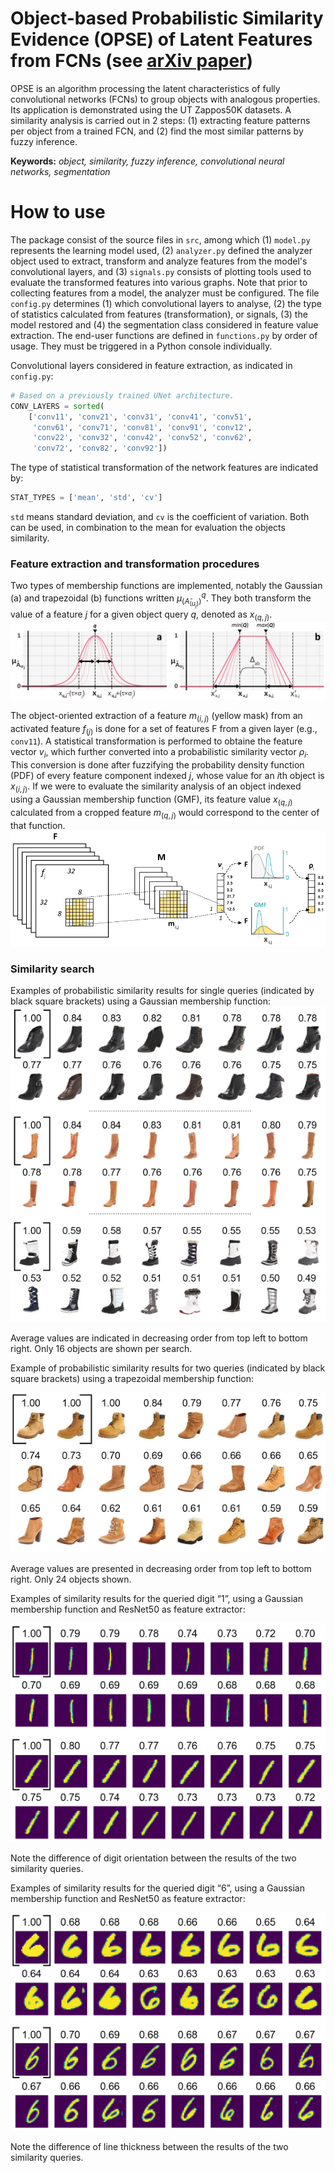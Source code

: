 # Object-based Probabilistic Similarity Evidence (OPSE) of Latent Features from FCNs (see [arXiv paper](https://www.privatelink.com))

OPSE is an algorithm processing the latent characteristics of fully convolutional networks (FCNs) to group objects with analogous properties. Its application is demonstrated using the UT Zappos50K datasets. A similarity analysis is carried out in 2 steps: (1) extracting feature patterns per object from a trained FCN, and (2) find the most similar patterns by fuzzy inference.

**Keywords:** _object, similarity, fuzzy inference, convolutional neural networks, segmentation_

# How to use
The package consist of the source files in `src`, among which (1) `model.py` represents the learning model used, (2) `analyzer.py` defined the analyzer object used to extract, transform and analyze features from the model's convolutional layers, and (3) `signals.py` consists of plotting tools used to evaluate the transformed features into various graphs.
Note that prior to collecting features from a model, the analyzer must be configured. The file `config.py` determines (1) which convolutional layers to analyse, (2) the type of statistics calculated from features (transformation), or signals, (3) the model restored and (4) the segmentation class considered in feature value extraction. The end-user functions are defined in `functions.py` by order of usage. They must be triggered in a Python console individually.

Convolutional layers considered in feature extraction, as indicated in `config.py`:
```python
# Based on a previously trained UNet architecture.
CONV_LAYERS = sorted(
    ['conv11', 'conv21', 'conv31', 'conv41', 'conv51',
     'conv61', 'conv71', 'conv81', 'conv91', 'conv12',
     'conv22', 'conv32', 'conv42', 'conv52', 'conv62',
     'conv72', 'conv82', 'conv92'])
```

The type of statistical transformation of the network features are indicated by:
```python
STAT_TYPES = ['mean', 'std', 'cv']
```
`std` means standard deviation, and `cv` is the coefficient of variation. Both can be used, in combination to the mean for evaluation the objects similarity.


### Feature extraction and transformation procedures
Two types of membership functions are implemented, notably the Gaussian (a) and trapezoidal (b) functions written $μ_(A ̃_(u_j ))^q$. They both transform the value of a feature $j$ for a given object query $q$, denoted as $x_(q,j)$.
![Membership functions](./figures/mmb_function.png)

The object-oriented extraction of a feature $m_(i,j)$ (yellow mask) from an activated feature $f_(j)$ is done for a set of features F from a given layer (e.g., `conv11`). A statistical transformation is performed to obtaine the feature vector $v_i$, which further converted into a probabilistic similarity vector $ρ_i$. This conversion is done after fuzzifying the probability density function (PDF) of every feature component indexed $j$, whose value for an $i$th object is $x_(i,j)$. If we were to evaluate the similarity analysis of an object indexed using a Gaussian membership function (GMF), its feature value $x_(q,j)$ calculated from a cropped feature $m_(q,j)$ would correspond to the center of that function.
![Feature extraction to transformation](./figures/extract_proc.png)

### Similarity search
Examples of probabilistic similarity results for single queries (indicated by black square brackets) using a Gaussian membership function:
![Similarity analysis by one query](./figures/sim_analysis_1.png)

Average values are indicated in decreasing order from top left to bottom right. Only 16 objects are shown per search.

Example of probabilistic similarity results for two queries (indicated by black square brackets) using a trapezoidal membership function:

![Similarity analysis by two queries](./figures/sim_analysis_2.png)

Average values are presented in decreasing order from top left to bottom right. Only 24 objects shown.

Examples of similarity results for the queried digit “1”, using a Gaussian membership function and ResNet50 as feature extractor:

![Similarity analysis of digit 1](./figures/sim_digit_1.png)

Note the difference of digit orientation between the results of the two similarity queries.

Examples of similarity results for the queried digit “6”, using a Gaussian membership function and ResNet50 as feature extractor:

![Similarity analysis of digit 6](./figures/sim_digit_2.png)

Note the difference of line thickness between the results of the two similarity queries.

